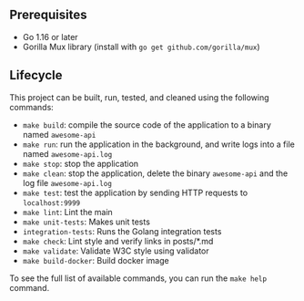 ## Prerequisites
- Go 1.16 or later
- Gorilla Mux library (install with `go get github.com/gorilla/mux`)

## Lifecycle

This project can be built, run, tested, and cleaned using the following commands:

- `make build`: compile the source code of the application to a binary named `awesome-api`
- `make run`: run the application in the background, and write logs into a file named `awesome-api.log`
- `make stop`: stop the application
- `make clean`: stop the application, delete the binary `awesome-api` and the log file `awesome-api.log`
- `make test`: test the application by sending HTTP requests to `localhost:9999`
- `make lint`: Lint the main
- `make unit-tests`: Makes unit tests
- `integration-tests`: Runs the Golang integration tests
- `make check`: Lint style and verify links in posts/*.md
- `make validate`: Validate W3C style using validator
- `make build-docker`: Build docker image

To see the full list of available commands, you can run the `make help` command. 
